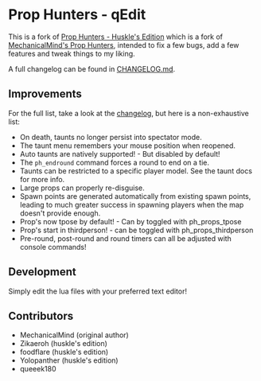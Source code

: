 # Prop Hunters - qEdit

This is a fork of [Prop Hunters - Huskle's Edition](https://github.com/zikaeroh/husklesph) which is a fork of [MechanicalMind's Prop Hunters](https://github.com/MechanicalMind/prophunters),
intended to fix a few bugs, add a few features and tweak things to my liking.

A full changelog can be found in [CHANGELOG.md](CHANGELOG.md).

## Improvements

For the full list, take a look at the [changelog](CHANGELOG.md), but here is a non-exhaustive list:

-   On death, taunts no longer persist into spectator mode.
-   The taunt menu remembers your mouse position when reopened.
-   Auto taunts are natively supported! - But disabled by default!
-   The `ph_endround` command forces a round to end on a tie.
-   Taunts can be restricted to a specific player model. See the taunt docs for more info.
-   Large props can properly re-disguise.
-   Spawn points are generated automatically from existing spawn points, leading to much greater success in spawning players when the map doesn't provide enough.
- Prop's now tpose by default! - Can by toggled with ph_props_tpose
- Prop's start in thirdperson! - can be toggled with ph_props_thirdperson
- Pre-round, post-round and round timers can all be adjusted with console commands!

## Development

Simply edit the lua files with your preferred text editor!

## Contributors

-   MechanicalMind (original author)
-   Zikaeroh (huskle's edition)
-   foodflare (huskle's edition)
-   Yolopanther (huskle's edition)
-   queeek180
